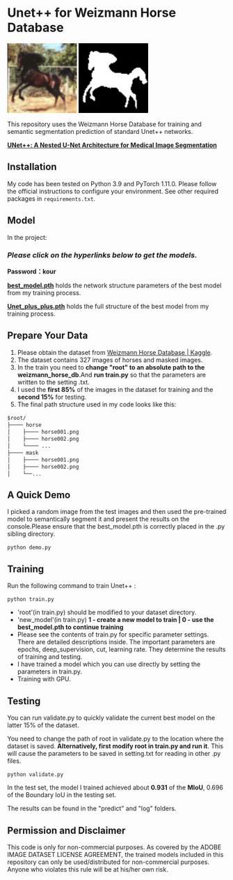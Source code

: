 # Unet++ for Weizmann Horse Database



<img src=".\predict\20_0_ori.png" alt="20_0_ori" style="zoom:200%;" />

<img src=".\predict\20_0_predict.png" alt="20_0_predict" style="zoom:200%;" />

This repository uses the Weizmann Horse Database for training and semantic segmentation prediction of standard Unet++ networks.

**[UNet++: A Nested U-Net Architecture for Medical Image Segmentation](https://arxiv.org/abs/1807.10165)**

## Installation
My code has been tested on Python 3.9 and PyTorch 1.11.0. Please follow the official instructions to configure your environment. See other required packages in `requirements.txt`.

## Model ##

In the project: 

### ***Please click on the hyperlinks below to get the models**.*

**Password：kour**

**[best_model.pth](https://pan.baidu.com/s/1imaO-CyHwAGlIOFV9vNH1A)** holds the network structure parameters of the best model from my training process. 

**[Unet_plus_plus.pth](https://pan.baidu.com/s/1imaO-CyHwAGlIOFV9vNH1A)** holds the full structure of the best model from my training process.

## Prepare Your Data

1. Please obtain the dataset from [Weizmann Horse Database | Kaggle](https://www.kaggle.com/datasets/ztaihong/weizmann-horse-database/metadata).
2. The dataset contains 327 images of horses and masked images.
3. In the train you need to **change "root" to an absolute path to the weizmann_horse_db**.And **run train.py** so that the parameters are written to the setting .txt.
4. I used the **first 85%** of the images in the dataset for training and the **second 15%** for testing.
5. The final path structure used in my code looks like this:

````
$root/
├──── horse
│    ├──── horse001.png
│    ├──── horse002.png
│    └──── ...
├──── mask
│    ├──── horse001.png
│    ├──── horse002.png
│    └──...
````

## A Quick Demo

I picked a random image from the test images and then used the pre-trained model to semantically segment it and present the results on the console.Please ensure that the best_model.pth is correctly placed in the .py sibling directory.

    python demo.py

## Training

Run the following command to train Unet++ :

    python train.py

- 'root'(in train.py) should be modified to your dataset directory.
- 'new_model'(in train.py)  **1 - create a new model to train  |  0 - use the best_model.pth to continue training**
- Please see the contents of train.py for specific parameter settings. There are detailed descriptions inside. The important parameters are epochs, deep_supervision, cut, learning rate. They determine the results of training and testing.
- I have trained a model which you can use directly by setting the parameters in train.py.
- Training with GPU.

## Testing ##

You can run validate.py to quickly validate the current best model on the latter 15% of the dataset.

You need to change the path of root in validate.py to the location where the dataset is saved. **Alternatively, first modify root in train.py and run it**. This will cause the parameters to be saved in setting.txt for reading in other .py files.

    python validate.py

In the test set, the model I trained achieved about **0.931** of the **MIoU**, 0.696 of the Boundary IoU in the testing set.

The results can be found in the "predict" and "log" folders.



## Permission and Disclaimer

This code is only for non-commercial purposes. As covered by the ADOBE IMAGE DATASET LICENSE AGREEMENT, the trained models included in this repository can only be used/distributed for non-commercial purposes. Anyone who violates this rule will be at his/her own risk.
